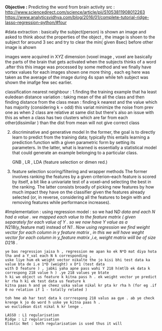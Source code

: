 **Objective :** Predicting the word from brain activity
src : http://www.sciencedirect.com/science/article/pii/S1053811908012263
https://www.analyticsvidhya.com/blog/2016/01/complete-tutorial-ridge-lasso-regression-python/#four

#data extraction :
basically the subject(person) is shown an image and asked to think about the properties of the object ,
the image is shoen to the subject for around 3 sec and try to clear the min( given 8sec) before other image is ahown

images were acquired in X*Y*Z dimension (voxel image , voxel are basically the parts of the brain that gets activated when the subjects thinks of
a word .after this this image was processed by some method and we finally have vortex values for each images shown
one more thing , each eg here was taken as the average of the image during 4s span while teh subject was shown the imafge few sec earlier.


classification
nearest neighbour :
1.finding the training example that ha least euledean distance
    variation : taking mean of the all the class and then finding distance from the class mean
           : finding k nearest and the value which has majority (considering k = odd)
                    this variat minimize the noise from prev one as when 2 class are relative at same dist
                    but there's also an issue with this as when a class has two clusters which are far from each other(dissimilar )
                    than the dist from mean will not give correct class

2. discriminative and generative model
    In the former, the goal is to directly learn to predict from the training data; typically this entails
    learning a prediction function with a given parametric form by setting its parameters. In the latter,
    what is learned is essentially a statistical model that could generate an example belonging to a particular
    class.

    GNB , LR , LDA (feature selection or dimen red.)

3. feature selection
    scoring/filtering and wrapper methods
    The former involves ranking the features by a given criterion–each feature is scored by itself, a bit like a
    univariate test of a voxel–and selecting the best in the ranking. The latter consists broadly of picking new
    features by how much impact they have on the classifier given the features already selected (or, in reverse,
    considering all the features to begin with and removing features while performance increases).


#Implementation :
 using regression model :
    so we had N*D data and each N had a value .
    we mapped each value to the feature matrix ( given separately for each value of Y . so we now have
    Y value as a N*218(y_feature mat) instead of N*1 . Now using regression we find weight vector for each column
    in y feature matrix , in this we will have weght vector for each column in y_feature matrix ,i.e,
    weight matrix wiill be of size D*218 .

    ye bas regression jaisa h , regression me apan ko ek N*D mat diya hota tha and a Y_val each N k corresponding ,
    uske liye hum ek weight vector nikalte the jo kisi bhi test data ka value bta de i.e 1*D (weight) x D*1 (test data
    with D feature ) , jabki yaha apne pass wahi Y 218 h(mtlb ek data k correspong 218 value h ) .ye 218 values ye btate
    h ki wo object us feature k kitna pass h . ek weight vector ye predict kr rha h ki ek test data us feature k
    kitna paas h and ye cheez uska value nikal kr pta kr rha h (for eg .if 0 no relation if 1 - totally related )

    toh hme ab har test data k corrrespong 218 valus aa gye . ab ye check krenge k jo do word h uske ye kitna paas h .
    wo euclidean dist nikal k kr lenge .

    LASSO : L1 regularisation
    Ridge : L2 regularisation
    Elastic Net : both regularisation is used thus it will
